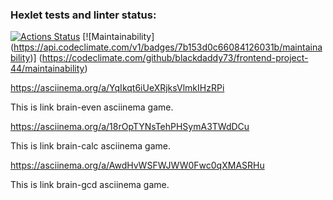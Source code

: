 ### Hexlet tests and linter status:
[![Actions Status](https://github.com/blackdaddy73/frontend-project-44/actions/workflows/hexlet-check.yml/badge.svg)](https://github.com/blackdaddy73/frontend-project-44/actions)
[![Maintainability]
(https://api.codeclimate.com/v1/badges/7b153d0c66084126031b/maintainability)]
(https://codeclimate.com/github/blackdaddy73/frontend-project-44/maintainability)

https://asciinema.org/a/YqIkqt6iUeXRjksVlmkIHzRPi

This is link brain-even asciinema game.

https://asciinema.org/a/18rOpTYNsTehPHSymA3TWdDCu

This is link brain-calc asciinema game.

https://asciinema.org/a/AwdHvWSFWJWW0Fwc0qXMASRHu

This is link brain-gcd asciinema game.

